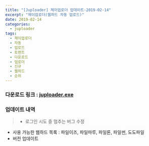 ```yaml
---
title: "[Juploader] 제이업로더 업데이트-2019-02-14"
excerpt: "제이업로더(웹하드 자동 업로드)"
date: 2019-02-14
categories:
  - juploader
tags:
  - 제이업로더
  - 자동
  - 업로드
  - 토렌트
  - 다운로드
  - 업로더
  - 신규
  - 웹하드
  - 순위
---
```

### 다운로드 링크 : [juploader.exe](http://34.73.229.249/download/jloader)

### 업데이트 내역
>- 로그인 시도 중 멈추는 버그 수정
- 사용 가능한 웹하드 목록 : 파일이즈, 파일마루, 파일론, 파일썬, 도도파일
- 버전 업데이트